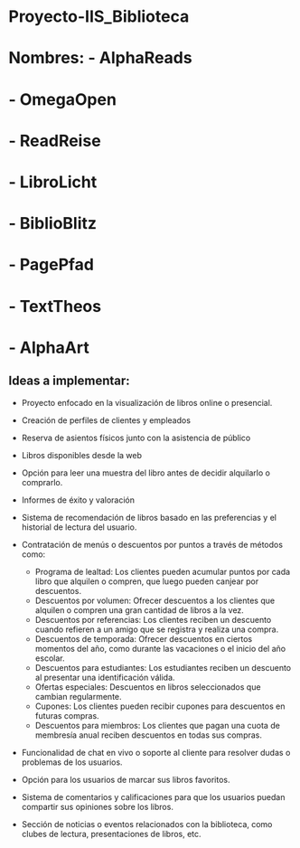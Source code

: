 # Proyecto-IIS_Biblioteca
# Nombres: - AlphaReads
#          - OmegaOpen
#         - ReadReise
#          - LibroLicht
#          - BiblioBlitz
#          - PagePfad
#          - TextTheos
#          - AlphaArt
## Ideas a implementar:
- Proyecto enfocado en la visualización de libros online o presencial.
- Creación de perfiles de clientes y empleados
- Reserva de asientos físicos junto con la asistencia de público
- Libros disponibles desde la web
- Opción para leer una muestra del libro antes de decidir alquilarlo o comprarlo.
- Informes de éxito y valoración
- Sistema de recomendación de libros basado en las preferencias y el historial de lectura del usuario.
- Contratación de menús o descuentos por puntos a través de métodos como:

     - Programa de lealtad: Los clientes pueden acumular puntos por cada libro que alquilen o compren, que luego pueden canjear por descuentos.
     - Descuentos por volumen: Ofrecer descuentos a los clientes que alquilen o compren una gran cantidad de libros a la vez.
     - Descuentos por referencias: Los clientes reciben un descuento cuando refieren a un amigo que se registra y realiza una compra.
     - Descuentos de temporada: Ofrecer descuentos en ciertos momentos del año, como durante las vacaciones o el inicio del año escolar.
     - Descuentos para estudiantes: Los estudiantes reciben un descuento al presentar una identificación válida.
     - Ofertas especiales: Descuentos en libros seleccionados que cambian regularmente.
     - Cupones: Los clientes pueden recibir cupones para descuentos en futuras compras.
     - Descuentos para miembros: Los clientes que pagan una cuota de membresía anual reciben descuentos en todas sus compras.
  
- Funcionalidad de chat en vivo o soporte al cliente para resolver dudas o problemas de los usuarios.
- Opción para los usuarios de marcar sus libros favoritos.
- Sistema de comentarios y calificaciones para que los usuarios puedan compartir sus opiniones sobre los libros.
- Sección de noticias o eventos relacionados con la biblioteca, como clubes de lectura, presentaciones de libros, etc.

